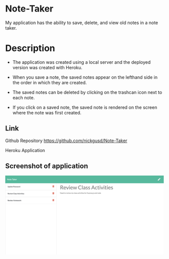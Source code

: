 # Note-Taker

My application has the ability to save, delete, and view old notes in a note taker.

# Description

* The application was created using a local server and the deployed version was created with Heroku.

* When you save a note, the saved notes appear on the lefthand side in the order in which they are created.

* The saved notes can be deleted by clicking on the trashcan icon next to each note.

* If you click on a saved note, the saved note is rendered on the screen where the note was first created.


## Link

Github Repository https://github.com/nickgusd/Note-Taker

Heroku Application 

## Screenshot of application

<img src="Note Taker.png">


